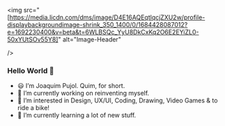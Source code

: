 <img
  src="[https://media.licdn.com/dms/image/D4E16AQEqtlqcjZXU2w/profile-displaybackgroundimage-shrink_350_1400/0/1684428087012?e=1692230400&v=beta&t=6WLBSQc_YyU8DkCxKq2O6E2EYiZL0-50xYUtSOv55Y8]"
  alt="Image-Header"

/>


### Hello World 👋 ###

- 😃 I’m Joaquim Pujol. Quim, for short.
- 🔭 I’m currently working on reinventing myself.
- 👀 I’m interested in Design, UX/UI, Coding, Drawing, Video Games & to ride a bike!
- 🌱 I’m currently learning a lot of new stuff.

<!--
**jqm75/jqm75** is a ✨ _special_ ✨ repository because its `README.md` (this file) appears on your GitHub profile.

Here are some ideas to get you started:

- 🔭 I’m currently working on ...
- 🌱 I’m currently learning ...
- 👯 I’m looking to collaborate on ...
- 🤔 I’m looking for help with ...
- 💬 Ask me about ...
- 📫 How to reach me: ...
- 😄 Pronouns: ...
- ⚡ Fun fact: ...
-->

